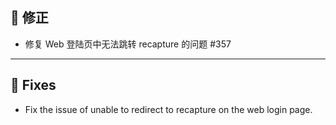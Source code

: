 
## 🐛 修正

- 修复 Web 登陆页中无法跳转 recapture 的问题 #357

---


## 🐛 Fixes

- Fix the issue of unable to redirect to recapture on the web login page.


